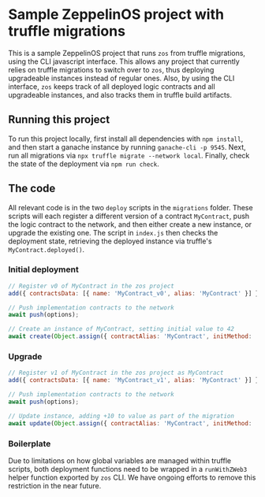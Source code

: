 # Sample ZeppelinOS project with truffle migrations

This is a sample ZeppelinOS project that runs `zos` from truffle migrations, using the CLI javascript interface. This allows any project that currently relies on truffle migrations to switch over to `zos`, thus deploying upgradeable instances instead of regular ones. Also, by using the CLI interface, `zos` keeps track of all deployed logic contracts and all upgradeable instances, and also tracks them in truffle build artifacts.

## Running this project

To run this project locally, first install all dependencies with `npm install`, and then start a ganache instance by running `ganache-cli -p 9545`. Next, run all migrations via `npx truffle migrate --network local`. Finally, check the state of the deployment via `npm run check`.

## The code

All relevant code is in the two `deploy` scripts in the `migrations` folder. These scripts will each register a different version of a contract `MyContract`, push the logic contract to the network, and then either create a new instance, or upgrade the existing one. The script in `index.js` then checks the deployment state, retrieving the deployed instance via truffle's `MyContract.deployed()`.

### Initial deployment

```js
// Register v0 of MyContract in the zos project
add({ contractsData: [{ name: 'MyContract_v0', alias: 'MyContract' }] });

// Push implementation contracts to the network
await push(options);

// Create an instance of MyContract, setting initial value to 42
await create(Object.assign({ contractAlias: 'MyContract', initMethod: 'initialize', initArgs: [42] }, options));
```

### Upgrade

```js
// Register v1 of MyContract in the zos project as MyContract
add({ contractsData: [{ name: 'MyContract_v1', alias: 'MyContract' }] });

// Push implementation contracts to the network
await push(options);

// Update instance, adding +10 to value as part of the migration
await update(Object.assign({ contractAlias: 'MyContract', initMethod: 'add', initArgs: [10] }, options));
```

### Boilerplate

Due to limitations on how global variables are managed within truffle scripts, both deployment functions need to be wrapped in a `runWithZWeb3` helper function exported by `zos` CLI. We have ongoing efforts to remove this restriction in the near future.